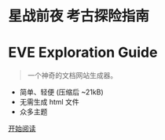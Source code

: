 # 星战前夜 考古探险指南
# EVE Exploration Guide

> 一个神奇的文档网站生成器。

- 简单、轻便 (压缩后 ~21kB)
- 无需生成 html 文件
- 众多主题

[开始阅读](#docsify)